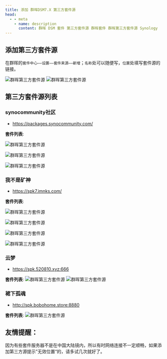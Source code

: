 ```yaml
---
title: 添加 群晖DSM7.X 第三方套件源
head:
  - - meta
    - name: description
      content: 群晖 DSM 套件 第三方套件源 群晖套件 群晖第三方套件源 Synology
---
```


## 添加第三方套件源

在群晖的`套件中心——设置——套件来源——新增`；`名称`处可以随便写，`位置`处填写套件源的链接。

![群晖第三方套件源](https://i.theojs.cn/docs/202404302016986.png)
![群晖第三方套件源](https://i.theojs.cn/docs/202404302016576.png)

## 第三方套件源列表

### synocommunity社区

- https://packages.synocommunity.com/

**套件列表**:

![群晖第三方套件源](https://i.theojs.cn/docs/202404302023421.png)

![群晖第三方套件源](https://i.theojs.cn/docs/202404302023343.png)

![群晖第三方套件源](https://i.theojs.cn/docs/202404302025471.png)

### 我不是矿神

- https://spk7.imnks.com/

**套件列表**:

![群晖第三方套件源](https://i.theojs.cn/docs/202404302027124.png)

![群晖第三方套件源](https://i.theojs.cn/docs/202404302028614.png)

![群晖第三方套件源](https://i.theojs.cn/docs/202404302028945.png)

![群晖第三方套件源](https://i.theojs.cn/docs/202404302029725.png)

### 云梦

- https://spk.520810.xyz:666

**套件列表**:
![群晖第三方套件源](https://i.theojs.cn/docs/202404302031087.png)
![群晖第三方套件源](https://i.theojs.cn/docs/202404302031609.png)

### 裙下孤魂

- http://spk.bobohome.store:8880

**套件列表**:
![群晖第三方套件源](https://i.theojs.cn/docs/202404302034660.png)

## 友情提醒：

因为有些套件服务器不是在中国大陆镜内，所以有时网络连接不一定顺畅，如果添加第三方源提示”无效位置“的，请多试几次就好了。
